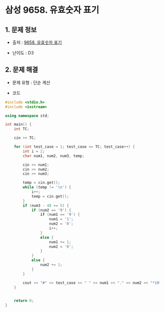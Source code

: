 # 삼성 9658. 유효숫자 표기

## 1. 문제 정보

- 출처 : [9658. 유효숫자 표기](https://swexpertacademy.com/main/code/problem/problemDetail.do?contestProbId=AXCjn9TKJmUDFAX0)

- 난이도 : D3

## 2. 문제 해결

- 문제 유형 : 단순 계산

- 코드
```c++
#include <stdio.h>
#include <iostream>

using namespace std;

int main() {
	int TC;

	cin >> TC;

	for (int test_case = 1; test_case <= TC; test_case++) {
		int i = 2;
		char num1, num2, num3, temp;

		cin >> num1;
		cin >> num2;
		cin >> num3;

		temp = cin.get();
		while (temp != '\n') {
			i++;
			temp = cin.get();
		}
		if (num3 - 48 >= 5) {
			if (num2 == '9') {
				if (num1 == '9') {
					num1 = '1';
					num2 = '0';
					i++;
				}
				else {
					num1 += 1;
					num2 = '0';
				}
			}
			else {
				num2 += 1;
			}
		}

		cout << "#" << test_case << " " << num1 << "." << num2 << "*10^" << i << endl;
	}
	

	return 0;
}
```
